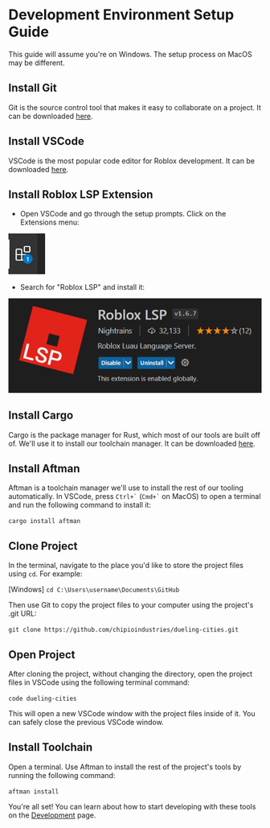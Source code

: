 # Development Environment Setup Guide

This guide will assume you're on Windows. The setup process on MacOS may be different.

## Install Git

Git is the source control tool that makes it easy to collaborate on a project. It can be downloaded [here](https://git-scm.com/).

## Install VSCode

VSCode is the most popular code editor for Roblox development. It can be downloaded [here](https://code.visualstudio.com/).

## Install Roblox LSP Extension

* Open VSCode and go through the setup prompts. Click on the Extensions menu:

![Extensions button](img/Extensions.png)

* Search for "Roblox LSP" and install it:

![Roblox LSP Page](img/RobloxLSP.png)

## Install Cargo

Cargo is the package manager for Rust, which most of our tools are built off of. We'll use it to install our toolchain manager. It can be downloaded [here](https://doc.rust-lang.org/cargo/getting-started/installation.html).

## Install Aftman

Aftman is a toolchain manager we'll use to install the rest of our tooling automatically. In VSCode, press `` Ctrl+` `` (`` Cmd+` `` on MacOS) to open a terminal and run the following command to install it:

`cargo install aftman`

## Clone Project

In the terminal, navigate to the place you'd like to store the project files using `cd`. For example:

[Windows] `cd C:\Users\username\Documents\GitHub`

Then use Git to copy the project files to your computer using the project's .git URL:

`git clone https://github.com/chipioindustries/dueling-cities.git`

## Open Project

After cloning the project, without changing the directory, open the project files in VSCode using the following terminal command:

`code dueling-cities`

This will open a new VSCode window with the project files inside of it. You can safely close the previous VSCode window.

## Install Toolchain

Open a terminal. Use Aftman to install the rest of the project's tools by running the following command:

`aftman install`

You're all set! You can learn about how to start developing with these tools on the [Development](development) page.